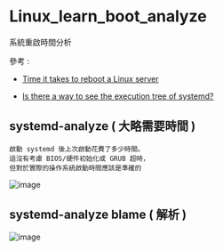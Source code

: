 # Linux_learn_boot_analyze
系統重啟時間分析

參考 : 

* [Time it takes to reboot a Linux server](https://unix.stackexchange.com/questions/274339/time-it-takes-to-reboot-a-linux-server)

* [Is there a way to see the execution tree of systemd?](https://serverfault.com/questions/617398/is-there-a-way-to-see-the-execution-tree-of-systemd)

systemd-analyze ( 大略需要時間 )
---

```
啟動 systemd 後上次啟動花費了多少時間。
這沒有考慮 BIOS/硬件初始化或 GRUB 超時，
但對於實際的操作系統啟動時間應該是準確的
```

![image](https://user-images.githubusercontent.com/96226780/202847517-f69aecc7-8a11-43aa-9301-2f96c81e64cc.png)

systemd-analyze blame ( 解析 )
---

![image](https://user-images.githubusercontent.com/96226780/202847523-50f24c07-3477-4532-8ec2-0f64d4808baf.png)
